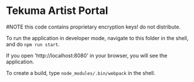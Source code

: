 Tekuma Artist Portal
=====================
#NOTE this code contains proprietary encryption keys! do not distribute.

To run the application in developer mode, navigate to this folder in the shell,
 and do `npm run start`.

If you open 'http://localhost:8080' in your browser, you will see the application.

To create a build, type  `node_modules/.bin/webpack`  in the shell.
